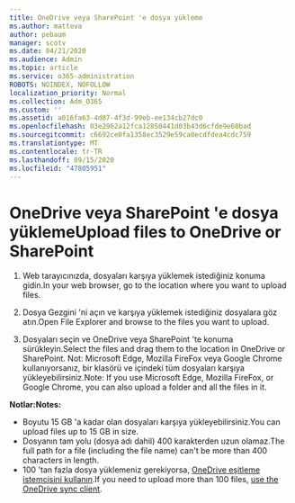 ```yaml
---
title: OneDrive veya SharePoint 'e dosya yükleme
ms.author: matteva
author: pebaum
manager: scotv
ms.date: 04/21/2020
ms.audience: Admin
ms.topic: article
ms.service: o365-administration
ROBOTS: NOINDEX, NOFOLLOW
localization_priority: Normal
ms.collection: Adm_O365
ms.custom: ''
ms.assetid: a016fa63-4d87-4f3d-99eb-ee134cb27dc0
ms.openlocfilehash: 03e2962a12fca12850441d03b43d6cfde9e60bad
ms.sourcegitcommit: c6692ce0fa1358ec3529e59ca0ecdfdea4cdc759
ms.translationtype: MT
ms.contentlocale: tr-TR
ms.lasthandoff: 09/15/2020
ms.locfileid: "47805951"
---
```

# <a name="upload-files-to-onedrive-or-sharepoint"></a><span data-ttu-id="dc415-102">OneDrive veya SharePoint 'e dosya yükleme</span><span class="sxs-lookup"><span data-stu-id="dc415-102">Upload files to OneDrive or SharePoint</span></span>

1. <span data-ttu-id="dc415-103">Web tarayıcınızda, dosyaları karşıya yüklemek istediğiniz konuma gidin.</span><span class="sxs-lookup"><span data-stu-id="dc415-103">In your web browser, go to the location where you want to upload files.</span></span>
    
2. <span data-ttu-id="dc415-104">Dosya Gezgini 'ni açın ve karşıya yüklemek istediğiniz dosyalara göz atın.</span><span class="sxs-lookup"><span data-stu-id="dc415-104">Open File Explorer and browse to the files you want to upload.</span></span>
    
3. <span data-ttu-id="dc415-105">Dosyaları seçin ve OneDrive veya SharePoint 'te konuma sürükleyin.</span><span class="sxs-lookup"><span data-stu-id="dc415-105">Select the files and drag them to the location in OneDrive or SharePoint.</span></span> <span data-ttu-id="dc415-106">Not: Microsoft Edge, Mozilla FireFox veya Google Chrome kullanıyorsanız, bir klasörü ve içindeki tüm dosyaları karşıya yükleyebilirsiniz.</span><span class="sxs-lookup"><span data-stu-id="dc415-106">Note: If you use Microsoft Edge, Mozilla FireFox, or Google Chrome, you can also upload a folder and all the files in it.</span></span>
    
<span data-ttu-id="dc415-107">**Notlar:**</span><span class="sxs-lookup"><span data-stu-id="dc415-107">**Notes:**</span></span>
- <span data-ttu-id="dc415-108">Boyutu 15 GB 'a kadar olan dosyaları karşıya yükleyebilirsiniz.</span><span class="sxs-lookup"><span data-stu-id="dc415-108">You can upload files up to 15 GB in size.</span></span> 
- <span data-ttu-id="dc415-109">Dosyanın tam yolu (dosya adı dahil) 400 karakterden uzun olamaz.</span><span class="sxs-lookup"><span data-stu-id="dc415-109">The full path for a file (including the file name) can't be more than 400 characters in length.</span></span> 
- <span data-ttu-id="dc415-110">100 'tan fazla dosya yüklemeniz gerekiyorsa, [OneDrive eşitleme istemcisini kullanın](https://go.microsoft.com/fwlink/?linkid=866427).</span><span class="sxs-lookup"><span data-stu-id="dc415-110">If you need to upload more than 100 files, [use the OneDrive sync client](https://go.microsoft.com/fwlink/?linkid=866427).</span></span> 
  

